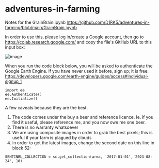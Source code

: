 # adventures-in-farming

Notes for the GrainBrain.ipynb https://github.com/D1RK5/adventures-in-farming/blob/main/GrainBrain.ipynb

In order to use this, please log in/create a Google account, then go to https://colab.research.google.com/ and copy the file's GitHub URL to this input box:

![image](https://github.com/D1RK5/adventures-in-farming/assets/144019342/955288be-aa7b-4664-84b0-097b80f49c6d)

When you run the code block below, you will be asked to authenticate the Google Earth Engine. If you have never used it before, sign up; it is free. https://developers.google.com/earth-engine/guides/access#individual-signup_1

``` 
import ee
ee.Authenticate()
ee.Initialize()
``` 
     
A few caveats because they are the best. 
1. The code comes under the buy a beer and reference licence. Ie. If you find it useful, please reference me, and you now owe me one beer.
2. There is no warranty whatsoever
3. We are using composite images in order to grab the best pixels; this is useful if your farm is plagued by clouds
4. In order to get the latest images, change the second date on this line in block 52:

```
SENTINEL_COLLECTION = sc.get_collection(area, '2017-01-01','2023-08-24', 10)

```
   
